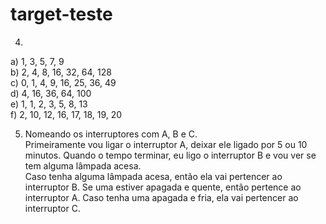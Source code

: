 # target-teste

4)

a) 1, 3, 5, 7, 9  
b) 2, 4, 8, 16, 32, 64, 128  
c) 0, 1, 4, 9, 16, 25, 36, 49  
d) 4, 16, 36, 64, 100  
e) 1, 1, 2, 3, 5, 8, 13  
f) 2, 10, 12, 16, 17, 18, 19, 20  

5) Nomeando os interruptores com A, B e C.  
Primeiramente vou ligar o interruptor A, deixar ele ligado por 5 ou 10 minutos. Quando o tempo terminar, eu ligo o interruptor B e vou ver se tem alguma lâmpada acesa.  
Caso tenha alguma lâmpada acesa, então ela vai pertencer ao interruptor B. Se uma estiver apagada e quente, então pertence ao interruptor A. Caso tenha uma apagada e fria, ela vai pertencer ao interruptor C.
